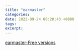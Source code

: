 ```yaml
---
title: "earmaster"
categories: 
date: 2022-09-24 00:20:43 +0800
tags: 
excerpt: 
---
```


[earmaster-Free versions](https://www.earmaster.com/downloads/trial-versions.html)




